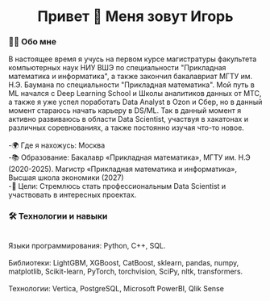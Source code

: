 <h1 align="center"> Привет 👋 Меня зовут Игорь</h1>
<h3 align="left">👩‍💻  Обо мне</h3>
<p align="left"> В настоящее время я учусь на первом курсе магистратуры факультета компьютерных наук НИУ ВШЭ по специальности "Прикладная математика и информатика", а также закончил бакалавриат МГТУ им. Н.Э. Баумана по специальности "Прикладная математика". Мой путь в ML начался с Deep Learning School и Школы аналитиков данных от МТС, а также я уже успел поработать Data Analyst в Ozon и Сбер, но в данный момент стараюсь начать карьеру в DS/ML. Так в данный момент я активно развиваюсь в области Data Scientist, участвуя в хакатонах и различных соревнованиях, а также постоянно изучая что-то новое.<br><br>-🌍 Где я нахожусь: Москва<br>-📚 Образование: Бакалавр «Прикладная математика», МГТУ им. Н.Э (2020-2025). Магистр «Прикладная математика и информатика», Высшая школа экономики (2027)
<br>-🚀 Цели: Стремлюсь стать профессиональным Data Scientist и участвовать в интересных проектах.<br></p>
<h3 align="left">🛠 Технологии и навыки</h3>
<p align="left"> <br> Языки программирования: Python, C++, SQL. <br><br> Библиотеки: LightGBM, XGBoost, CatBoost, sklearn, pandas, numpy, matplotlib, Scikit-learn, PyTorch, torchvision, SciPy,  nltk, transformers.<br><br>Технологии: Vertica, PostgreSQL, Microsoft PowerBI, Qlik Sense<br>

